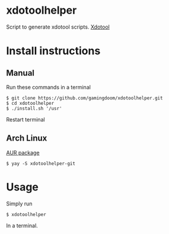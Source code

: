 # xdotoolhelper
Script to generate xdotool scripts. [Xdotool](https://github.com/jordansissel/xdotool)

# Install instructions
## Manual
Run these commands in a terminal
```
$ git clone https://github.com/gamingdoom/xdotoolhelper.git
$ cd xdotoolhelper
$ ./install.sh '/usr'
```
Restart terminal
## Arch Linux
[AUR package](https://aur.archlinux.org/packages/xdotoolhelper-git/)
```
$ yay -S xdotoolhelper-git
```

# Usage
Simply run
```
$ xdotoolhelper
```
In a terminal.
